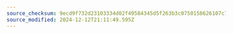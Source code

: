 ```yaml
---
source_checksum: 9ecd9f732d23103334d02f49584345d5f263b3c0750158626107c75133799e0c
source_modified: 2024-12-12T21:11:49.595Z
---
```


